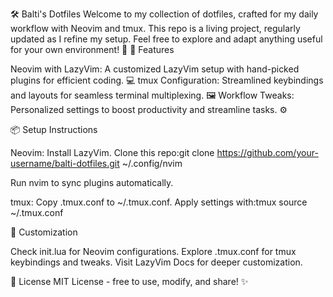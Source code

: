 🛠️ Balti's Dotfiles
Welcome to my collection of dotfiles, crafted for my daily workflow with Neovim and tmux. This repo is a living project, regularly updated as I refine my setup. Feel free to explore and adapt anything useful for your own environment! 🌟
🚀 Features

Neovim with LazyVim: A customized LazyVim setup with hand-picked plugins for efficient coding. 💻
tmux Configuration: Streamlined keybindings and layouts for seamless terminal multiplexing. 🖼️
Workflow Tweaks: Personalized settings to boost productivity and streamline tasks. ⚙️

📦 Setup Instructions

Neovim:
Install LazyVim.
Clone this repo:git clone https://github.com/your-username/balti-dotfiles.git ~/.config/nvim

Run nvim to sync plugins automatically.

tmux:
Copy .tmux.conf to ~/.tmux.conf.
Apply settings with:tmux source ~/.tmux.conf

🔧 Customization

Check init.lua for Neovim configurations.
Explore .tmux.conf for tmux keybindings and tweaks.
Visit LazyVim Docs for deeper customization.

📜 License
MIT License - free to use, modify, and share! ✨
